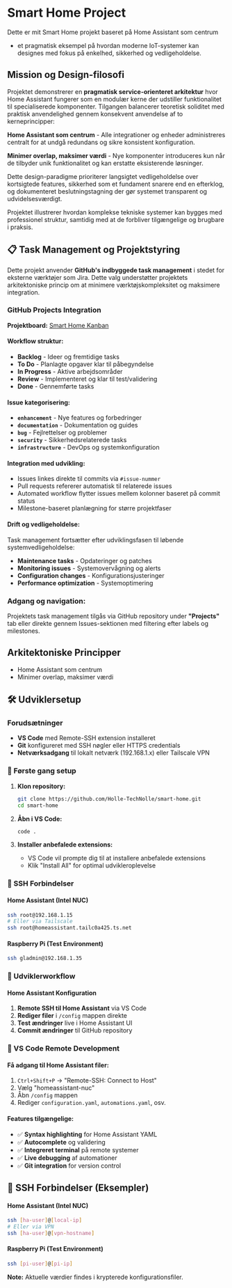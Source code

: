 # Smart Home Project

Dette er mit Smart Home projekt baseret på Home Assistant som centrum

- et pragmatisk eksempel på hvordan moderne IoT-systemer kan designes med fokus på enkelhed, sikkerhed og vedligeholdelse.

## Mission og Design-filosofi

Projektet demonstrerer en **pragmatisk service-orienteret arkitektur** hvor Home Assistant fungerer som en modulær kerne der udstiller funktionalitet til specialiserede komponenter. Tilgangen balancerer teoretisk soliditet med praktisk anvendelighed gennem konsekvent anvendelse af to kerneprincipper:

**Home Assistant som centrum** - Alle integrationer og enheder administreres centralt for at undgå redundans og sikre konsistent konfiguration.

**Minimer overlap, maksimer værdi** - Nye komponenter introduceres kun når de tilbyder unik funktionalitet og kan erstatte eksisterende løsninger.

Dette design-paradigme prioriterer langsigtet vedligeholdelse over kortsigtede features, sikkerhed som et fundament snarere end en efterklog, og dokumenteret beslutningstagning der gør systemet transparent og udvidelsesværdigt.

Projektet illustrerer hvordan komplekse tekniske systemer kan bygges med professionel struktur, samtidig med at de forbliver tilgængelige og brugbare i praksis.

## 📋 Task Management og Projektstyring

Dette projekt anvender **GitHub's indbyggede task management** i stedet for eksterne værktøjer som Jira. Dette valg understøtter projektets arkitektoniske princip om at minimere værktøjskompleksitet og maksimere integration.

### GitHub Projects Integration

**Projektboard:** [Smart Home Kanban](https://github.com/Holle-TechNolle/smart-home/projects)

#### Workflow struktur:

- **Backlog** - Ideer og fremtidige tasks
- **To Do** - Planlagte opgaver klar til påbegyndelse
- **In Progress** - Aktive arbejdsområder
- **Review** - Implementeret og klar til test/validering
- **Done** - Gennemførte tasks

#### Issue kategorisering:

- **`enhancement`** - Nye features og forbedringer
- **`documentation`** - Dokumentation og guides
- **`bug`** - Fejlrettelser og problemer
- **`security`** - Sikkerhedsrelaterede tasks
- **`infrastructure`** - DevOps og systemkonfiguration

#### Integration med udvikling:

- Issues linkes direkte til commits via `#issue-nummer`
- Pull requests refererer automatisk til relaterede issues
- Automated workflow flytter issues mellem kolonner baseret på commit status
- Milestone-baseret planlægning for større projektfaser

#### Drift og vedligeholdelse:

Task management fortsætter efter udviklingsfasen til løbende systemvedligeholdelse:

- **Maintenance tasks** - Opdateringer og patches
- **Monitoring issues** - Systemovervågning og alerts
- **Configuration changes** - Konfigurationsjusteringer
- **Performance optimization** - Systemoptimering

### Adgang og navigation:

Projektets task management tilgås via GitHub repository under **"Projects"** tab eller direkte gennem Issues-sektionen med filtering efter labels og milestones.

## Arkitektoniske Principper

- Home Assistant som centrum
- Minimer overlap, maksimer værdi

## 🛠️ Udviklersetup

### Forudsætninger

- **VS Code** med Remote-SSH extension installeret
- **Git** konfigureret med SSH nøgler eller HTTPS credentials
- **Netværksadgang** til lokalt netværk (192.168.1.x) eller Tailscale VPN

### 🚀 Første gang setup

1. **Klon repository:**

   ```bash
   git clone https://github.com/Holle-TechNolle/smart-home.git
   cd smart-home
   ```
2. **Åbn i VS Code:**

   ```bash
   code .
   ```
3. **Installer anbefalede extensions:**

   - VS Code vil prompte dig til at installere anbefalede extensions
   - Klik "Install All" for optimal udvikleroplevelse

### 🔗 SSH Forbindelser

#### Home Assistant (Intel NUC)

```bash
ssh root@192.168.1.15
# Eller via Tailscale
ssh root@homeassistant.tailc0a425.ts.net
```

#### Raspberry Pi (Test Environment)

```bash
ssh gladmin@192.168.1.35
```

### 🔄 Udviklerworkflow

#### Home Assistant Konfiguration

1. **Remote SSH til Home Assistant** via VS Code
2. **Rediger filer** i `/config` mappen direkte
3. **Test ændringer** live i Home Assistant UI
4. **Commit ændringer** til GitHub repository

### 🎯 VS Code Remote Development

#### Få adgang til Home Assistant filer:

1. `Ctrl+Shift+P` → "Remote-SSH: Connect to Host"
2. Vælg "homeassistant-nuc"
3. Åbn `/config` mappen
4. Rediger `configuration.yaml`, `automations.yaml`, osv.

#### Features tilgængelige:

- ✅ **Syntax highlighting** for Home Assistant YAML
- ✅ **Autocomplete** og validering
- ✅ **Integreret terminal** på remote systemer
- ✅ **Live debugging** af automationer
- ✅ **Git integration** for version control

## 🔗 SSH Forbindelser (Eksempler)

#### Home Assistant (Intel NUC)

```bash
ssh [ha-user]@[local-ip]
# Eller via VPN
ssh [ha-user]@[vpn-hostname]
```

#### Raspberry Pi (Test Environment)

```bash
ssh [pi-user]@[pi-ip]
```

**Note:** Aktuelle værdier findes i krypterede konfigurationsfiler.

